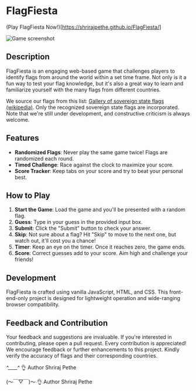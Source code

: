 # FlagFiesta

(Play FlagFiesta Now!)[https://shrirajpethe.github.io/FlagFiesta/]

![Game screenshot](screenshot.jpeg) 

## Description

FlagFiesta is an engaging web-based game that challenges players to identify flags from around the world within a set time frame. Not only is it a fun way to test your flag knowledge, but it's also a great way to learn and familiarize yourself with the many flags from different countries.

We source our flags from this list: [Gallery of sovereign state flags (wikipedia)](https://en.wikipedia.org/wiki/Gallery_of_sovereign_state_flags). Only the recognized sovereign state flags are incorporated. Note that we're still under development, and constructive criticism is always welcome.

## Features

- **Randomized Flags**: Never play the same game twice! Flags are randomized each round.
- **Timed Challenge**: Race against the clock to maximize your score.
- **Score Tracker**: Keep tabs on your score and try to beat your personal best.
<!-- - **Interactive UI**: Responsive design ensures a seamless gameplay experience on all devices. -->

## How to Play

1. **Start the Game**: Load the game and you'll be presented with a random flag.
2. **Guess**: Type in your guess in the provided input box.
3. **Submit**: Click the "Submit" button to check your answer.
4. **Skip**: Not sure about a flag? Hit "Skip" to move to the next one, but watch out, it'll cost you a chance!
5. **Timer**: Keep an eye on the timer. Once it reaches zero, the game ends.
6. **Score**: Correct guesses add to your score. Aim high and challenge your friends!

## Development

FlagFiesta is crafted using vanilla JavaScript, HTML, and CSS. This front-end-only project is designed for lightweight operation and wide-ranging browser compatibility.

## Feedback and Contribution

Your feedback and suggestions are invaluable. If you're interested in contributing, please open a pull request. Every contribution is appreciated! We encourage feedback or further enhancements to this project. Kindly verify the accuracy of flags and their corresponding countries.

<!-- ## License

MIT -->

*^____^* 👌      Author Shriraj Pethe

(～￣▽￣)～ 👌      Author Shriraj Pethe
